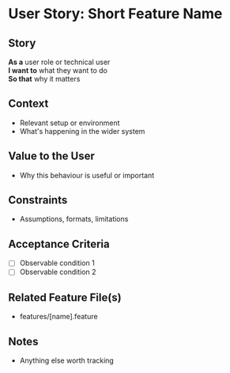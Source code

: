 # User Story: Short Feature Name

## Story

**As a** user role or technical user  
**I want to** what they want to do  
**So that** why it matters

## Context

- Relevant setup or environment
- What's happening in the wider system

## Value to the User

- Why this behaviour is useful or important

## Constraints

- Assumptions, formats, limitations

## Acceptance Criteria

- [ ] Observable condition 1
- [ ] Observable condition 2

## Related Feature File(s)

- features/[name].feature

## Notes

- Anything else worth tracking
